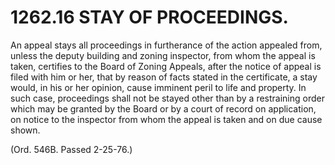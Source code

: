 1262.16 STAY OF PROCEEDINGS.
============================

An appeal stays all proceedings in furtherance of the action appealed
from, unless the deputy building and zoning inspector, from whom the
appeal is taken, certifies to the Board of Zoning Appeals, after the
notice of appeal is filed with him or her, that by reason of facts
stated in the certificate, a stay would, in his or her opinion, cause
imminent peril to life and property. In such case, proceedings shall not
be stayed other than by a restraining order which may be granted by the
Board or by a court of record on application, on notice to the inspector
from whom the appeal is taken and on due cause shown.

(Ord. 546B. Passed 2-25-76.)
